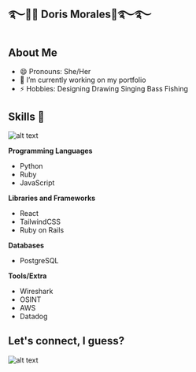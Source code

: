 ## ࿐🌊🐋 Doris Morales🐬࿐࿐

## About Me

- 😄 Pronouns: She/Her
- 🔭 I’m currently working on my portfolio
- ⚡ Hobbies:
  Designing
  Drawing
  Singing
  Bass
  Fishing

## Skills :muscle:

![alt text](https://i.pinimg.com/originals/2a/fa/b3/2afab331c7d9abc20eebd5e1bc4d10b8.gif)

**Programming Languages**
- Python
- Ruby
- JavaScript

**Libraries and Frameworks**
- React
- TailwindCSS
- Ruby on Rails

**Databases**
- PostgreSQL

**Tools/Extra**
- Wireshark
- OSINT
- AWS
- Datadog

## Let's connect, I guess?
![alt text](https://i.makeagif.com/media/1-05-2023/kQ3O8o.gif)

